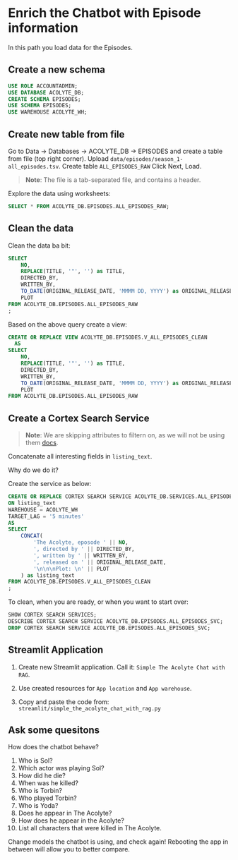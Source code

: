 # Enrich the Chatbot with Episode information

In this path you load data for the Episodes.

## Create a new schema

```sql
USE ROLE ACCOUNTADMIN;
USE DATABASE ACOLYTE_DB;
CREATE SCHEMA EPISODES;
USE SCHEMA EPISODES;
USE WAREHOUSE ACOLYTE_WH;
```

## Create new table from file

Go to Data -> Databases -> ACOLYTE_DB -> EPISODES and create a table from file (top right corner).
Upload `data/episodes/season_1-all_episodes.tsv`.
Create table `ALL_EPISODES_RAW`
Click Next, Load.

> **Note**: The file is a tab-separated file, and contains a header.

Explore the data using worksheets:

```sql
SELECT * FROM ACOLYTE_DB.EPISODES.ALL_EPISODES_RAW;
```

## Clean the data

Clean the data ba bit:

```sql
SELECT
    NO,
    REPLACE(TITLE, '"', '') as TITLE,
    DIRECTED_BY,
    WRITTEN_BY,
    TO_DATE(ORIGINAL_RELEASE_DATE, 'MMMM DD, YYYY') as ORIGINAL_RELEASE_DATE,
    PLOT
FROM ACOLYTE_DB.EPISODES.ALL_EPISODES_RAW
;
```

Based on the above query create a view:

```sql
CREATE OR REPLACE VIEW ACOLYTE_DB.EPISODES.V_ALL_EPISODES_CLEAN
  AS
SELECT
    NO,
    REPLACE(TITLE, '"', '') as TITLE,
    DIRECTED_BY,
    WRITTEN_BY,
    TO_DATE(ORIGINAL_RELEASE_DATE, 'MMMM DD, YYYY') as ORIGINAL_RELEASE_DATE,
    PLOT
FROM ACOLYTE_DB.EPISODES.ALL_EPISODES_RAW
```

## Create a Cortex Search Service

> **Note**: We are skipping attributes to filtern on,
> as we will not be using them [docs](https://docs.snowflake.com/en/sql-reference/sql/create-cortex-search).

Concatenate all interesting fields in `listing_text`.

Why do we do it?

Create the service as below:

```sql
CREATE OR REPLACE CORTEX SEARCH SERVICE ACOLYTE_DB.SERVICES.ALL_EPISODES_SVC
ON listing_text
WAREHOUSE = ACOLYTE_WH
TARGET_LAG = '5 minutes'
AS
SELECT
    CONCAT(
        'The Acolyte, eposode ' || NO,
        ', directed by ' || DIRECTED_BY,
        ', written by ' || WRITTEN_BY,
        ', released on ' || ORIGINAL_RELEASE_DATE,
        '\n\n\nPlot: \n' || PLOT
    ) as listing_text
FROM ACOLYTE_DB.EPISODES.V_ALL_EPISODES_CLEAN
;
```

To clean, when you are ready, or when you want to start over:

```sql
SHOW CORTEX SEARCH SERVICES;
DESCRIBE CORTEX SEARCH SERVICE ACOLYTE_DB.EPISODES.ALL_EPISODES_SVC;
DROP CORTEX SEARCH SERVICE ACOLYTE_DB.EPISODES.ALL_EPISODES_SVC;
```

## Streamlit Application

1. Create new Streamlit application. Call it: `Simple The Acolyte Chat with RAG`.

1. Use created resources for `App location` and `App warehouse`.

1. Copy and paste the code from: `streamlit/simple_the_acolyte_chat_with_rag.py`

## Ask some quesitons

How does the chatbot behave?

1. Who is Sol?
1. Which actor was playing Sol?
1. How did he die?
1. When was he killed?
1. Who is Torbin?
1. Who played Torbin?
1. Who is Yoda?
1. Does he appear in The Acolyte?
1. How does he appear in the Acolyte?
1. List all characters that were killed in The Acolyte.

Change models the chatbot is using, and check again!
Rebooting the app in between will allow you to better
compare.
